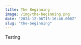 ```yaml
---
title: The Beginning
image: /img/the-beginning.png
date: "2024-12-06T15:16:46.000Z"
slug: "the-beginning"
---
```


<p>Testing</p>